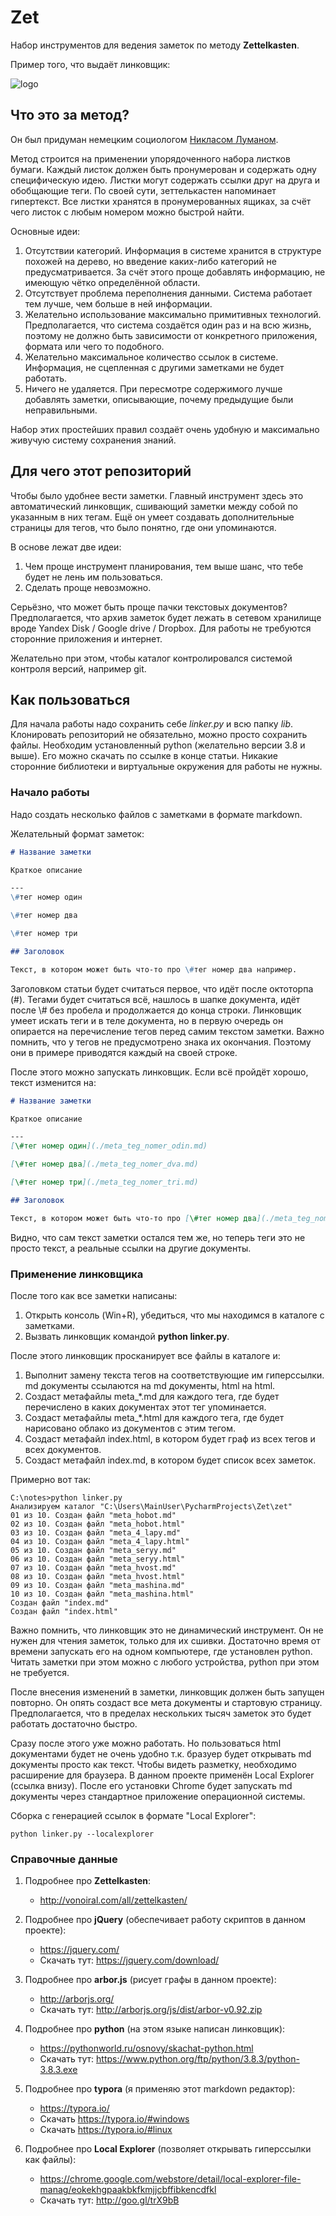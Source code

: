 # Zet

Набор инструментов для ведения заметок по методу **Zettelkasten**.

Пример того, что выдаёт линковщик:

![logo]

[logo]: ./graph.gif "Пример графа заметок"

## Что это за метод?

Он был придуман немецким социологом [Никласом Луманом](https://ru.wikipedia.org/wiki/%D0%9B%D1%83%D0%BC%D0%B0%D0%BD,_%D0%9D%D0%B8%D0%BA%D0%BB%D0%B0%D1%81).

Метод строится на применении упорядоченного набора листков бумаги. Каждый листок должен быть пронумерован и содержать одну специфическую идею. Листки могут содержать ссылки друг на друга и обобщающие теги. По своей сути, зеттелькастен напоминает гипертекст. Все листки хранятся в пронумерованных ящиках, за счёт чего листок с любым номером можно быстрой найти. 

Основные идеи:

1. Отсутствии категорий. Информация в системе хранится в структуре похожей на дерево, но введение каких-либо категорий не предусматривается. За счёт этого проще добавлять информацию, не имеющую чётко определённой области.
2. Отсутствует проблема переполнения данными. Система работает тем лучше, чем больше в ней информации.
3. Желательно использование максимально примитивных технологий. Предполагается, что система создаётся один раз и на всю жизнь, поэтому не должно быть зависимости от конкретного приложения, формата или чего то подобного.
4. Желательно максимальное количество ссылок в системе. Информация, не сцепленная с другими заметками не будет работать.
5. Ничего не удаляется. При пересмотре содержимого лучше добавлять заметки, описывающие, почему предыдущие были неправильными.

Набор этих простейших правил создаёт очень удобную и максимально живучую систему сохранения знаний.

## Для чего этот репозиторий

Чтобы было удобнее вести заметки. Главный инструмент здесь это автоматический линковщик, сшивающий заметки между собой по указанным в них тегам. Ещё он умеет создавать дополнительные страницы для тегов, что было понятно, где они упоминаются.

В основе лежат две идеи:
1. Чем проще инструмент планирования, тем выше шанс, что тебе будет не лень им пользоваться.
1. Сделать проще невозможно.

Серьёзно, что может быть проще пачки текстовых документов? Предполагается, что архив заметок будет лежать в сетевом хранилище вроде Yandex Disk / Google drive / Dropbox. Для работы не требуются сторонние приложения и интернет.

Желательно при этом, чтобы каталог контролировался системой контроля версий, например git.

## Как пользоваться

Для начала работы надо сохранить себе *linker.py* и всю папку *lib*. Клонировать репозиторий не обязательно, можно просто сохранить файлы. Необходим установленный python (желательно версии 3.8 и выше). Его можно скачать по ссылке в конце статьи. Никакие сторонние библиотеки и виртуальные окружения для работы не нужны.

### Начало работы

Надо создать несколько файлов с заметками в формате markdown.
 
Желательный формат заметок:
```markdown
# Название заметки

Краткое описание

---
\#тег номер один

\#тег номер два

\#тег номер три

## Заголовок

Текст, в котором может быть что-то про \#тег номер два например.
```

Заголовком статьи будет считаться первое, что идёт после октоторпа (#). Тегами будет считаться всё, нашлось в шапке документа, идёт после \\# без пробела и продолжается до конца строки. Линковщик умеет искать теги и в теле документа, но в первую очередь он опирается на перечисление тегов перед самим текстом заметки. Важно помнить, что у тегов не предусмотрено знака их окончания. Поэтому они в примере приводятся каждый на своей строке.

После этого можно запускать линковщик. Если всё пройдёт хорошо, текст изменится на:
```markdown
# Название заметки

Краткое описание

---
[\#тег номер один](./meta_teg_nomer_odin.md)

[\#тег номер два](./meta_teg_nomer_dva.md)

[\#тег номер три](./meta_teg_nomer_tri.md)

## Заголовок

Текст, в котором может быть что-то про [\#тег номер два](./meta_teg_nomer_dva.md) например.
```
Видно, что сам текст заметки остался тем же, но теперь теги это не просто текст, а реальные ссылки на другие документы.

### Применение линковщика

После того как все заметки написаны:
1. Открыть консоль (Win+R), убедиться, что мы находимся в каталоге с заметками.
1. Вызвать линковщик командой **python linker.py**.

После этого линковщик просканирует все файлы в каталоге и:
1. Выполнит замену текста тегов на соответствующие им гиперссылки. md документы ссылаются на md документы, html на html.
1. Создаст метафайлы meta_*.md для каждого тега, где будет перечислено в каких документах этот тег упоминается.
1. Создаст метафайлы meta_*.html для каждого тега, где будет нарисовано облако из документов с этим тегом.
1. Создаст метафайл index.html, в котором будет граф из всех тегов и всех документов.
1. Создаст метафайл index.md, в котором будет список всех заметок.

Примерно вот так:
```
C:\notes>python linker.py
Анализируем каталог "C:\Users\MainUser\PycharmProjects\Zet\zet"
01 из 10. Создан файл "meta_hobot.md"
02 из 10. Создан файл "meta_hobot.html"
03 из 10. Создан файл "meta_4_lapy.md"
04 из 10. Создан файл "meta_4_lapy.html"
05 из 10. Создан файл "meta_seryy.md"
06 из 10. Создан файл "meta_seryy.html"
07 из 10. Создан файл "meta_hvost.md"
08 из 10. Создан файл "meta_hvost.html"
09 из 10. Создан файл "meta_mashina.md"
10 из 10. Создан файл "meta_mashina.html"
Создан файл "index.md"
Создан файл "index.html"
```
Важно помнить, что линковщик это не динамический инструмент. Он не нужен для чтения заметок, только для их сшивки. Достаточно время от времени запускать его на одном компьютере, где установлен python. Читать заметки при этом можно с любого устройства, python при этом не требуется. 

После внесения изменений в заметки, линковщик должен быть запущен повторно. Он опять создаст все мета документы и стартовую страницу. Предполагается, что в пределах нескольких тысяч заметок это будет работать достаточно быстро. 

Сразу после этого уже можно работать. Но пользоваться html документами будет не очень удобно т.к. бразуер будет открывать md документы просто как текст. Чтобы видеть разметку, необходимо расширение для браузера. В данном проекте применён Local Explorer (ссылка внизу). После его установки Chrome будет запускать md документы через стандартное приложение операционной системы.

Сборка с генерацией ссылок в формате "Local Explorer":
```
python linker.py --localexplorer
``` 
### Справочные данные

1. Подробнее про **Zettelkasten**: 
    * http://vonoiral.com/all/zettelkasten/
    
1. Подробнее про **jQuery** (обеспечивает работу скриптов в данном проекте): 
    * https://jquery.com/
    * Скачать тут: https://jquery.com/download/
    
1. Подробнее про **arbor.js** (рисует графы в данном проекте): 
    * http://arborjs.org/
    * Скачать тут: http://arborjs.org/js/dist/arbor-v0.92.zip
    
1. Подробнее про **python** (на этом языке написан линковщик): 
    * https://pythonworld.ru/osnovy/skachat-python.html
    * Скачать тут: https://www.python.org/ftp/python/3.8.3/python-3.8.3.exe
    
1. Подробнее про **typora** (я применяю этот markdown редактор):
    * https://typora.io/
    * Скачать https://typora.io/#windows
    * Скачать https://typora.io/#linux
       
1. Подробнее про **Local Explorer** (позволяет открывать гиперссылки как файлы):
    * https://chrome.google.com/webstore/detail/local-explorer-file-manag/eokekhgpaakbkfkmjjcbffibkencdfkl
    * Скачать тут: http://goo.gl/trX9bB
